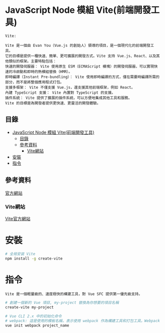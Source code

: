 # JavaScript Node 模組 Vite(前端開發工具)

```
Vite:

Vite 是一個由 Evan You（Vue.js 的創始人）領導的項目，是一個現代化的前端開發工具。
它的目標是提供一種快速、簡單、更可擴展的開發方式。Vite 支持 Vue.js、React、以及其他類似的框架。主要特點包括：
快速的開發伺服器： Vite 使用原生 ESM（ECMAScript 模塊）的開發伺服器，可以實現快速的冷啟動和即時的熱模組替換（HMR）。
即時編譯（Instant Pre-bundling）： Vite 使用即時編譯的方式，僅在需要時編譯所需的部分，而不是將整個應用程式打包。
支援多框架： Vite 不僅支援 Vue.js，還支援其他前端框架，例如 React。
內建 TypeScript 支援： Vite 內置對 TypeScript 的支援。
插件系統： Vite 提供了擴展的插件系統，可以方便地集成其他工具和服務。
Vite 的目標是為開發者提供更快速、更靈活的開發體驗。
```

## 目錄

- [JavaScript Node 模組 Vite(前端開發工具)](#javascript-node-模組-vite前端開發工具)
  - [目錄](#目錄)
  - [參考資料](#參考資料)
    - [Vite網站](#vite網站)
- [安裝](#安裝)
- [指令](#指令)

## 參考資料

[官方網站](https://cn.vuejs.org/)

### Vite網站

[Vite官方網站](https://vitejs.dev/)

# 安裝

```bash
# 全局安装 Vite
npm install -g create-vite
```

# 指令

```
Vite 是一個輕量級的、速度極快的構建工具，對 Vue SFC 提供第一優先級支持。
```

```bash
# 創建一個新的 Vue 項目, my-project 替換為你想要的項目名稱
create-vite my-project
```

```bash
# Vue CLI 2.x 中的初始化命令
# webpack: 這是使用的模板名稱，表示使用 webpack 作為構建工具和打包工具。Webpack 是一個現代的 JavaScript 應用程式的靜態模塊打包工具。
vue init webpack project_name
```
